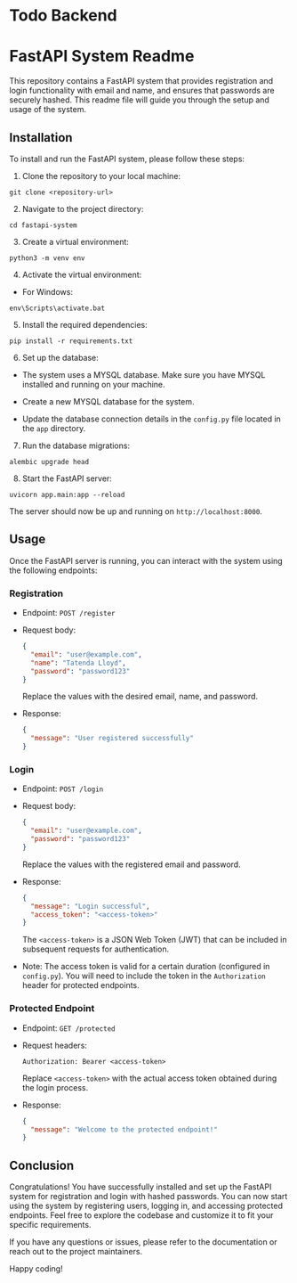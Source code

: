 # Todo Backend
# FastAPI System Readme

This repository contains a FastAPI system that provides registration and login functionality with email and name, and ensures that passwords are securely hashed. This readme file will guide you through the setup and usage of the system.

## Installation

To install and run the FastAPI system, please follow these steps:

1. Clone the repository to your local machine:

```
git clone <repository-url>
```

2. Navigate to the project directory:

```
cd fastapi-system
```

3. Create a virtual environment:

```
python3 -m venv env
```

4. Activate the virtual environment:

- For Windows:
```
env\Scripts\activate.bat
```

5. Install the required dependencies:

```
pip install -r requirements.txt
```

6. Set up the database:

- The system uses a MYSQL database. Make sure you have MYSQL installed and running on your machine.

- Create a new MYSQL database for the system.

- Update the database connection details in the `config.py` file located in the `app` directory.

7. Run the database migrations:

```
alembic upgrade head
```

8. Start the FastAPI server:

```
uvicorn app.main:app --reload
```

The server should now be up and running on `http://localhost:8000`.

## Usage

Once the FastAPI server is running, you can interact with the system using the following endpoints:

### Registration

- Endpoint: `POST /register`
- Request body:
  ```json
  {
    "email": "user@example.com",
    "name": "Tatenda Lloyd",
    "password": "password123"
  }
  ```
  Replace the values with the desired email, name, and password.

- Response:
  ```json
  {
    "message": "User registered successfully"
  }
  ```

### Login

- Endpoint: `POST /login`
- Request body:
  ```json
  {
    "email": "user@example.com",
    "password": "password123"
  }
  ```
  Replace the values with the registered email and password.

- Response:
  ```json
  {
    "message": "Login successful",
    "access_token": "<access-token>"
  }
  ```
  The `<access-token>` is a JSON Web Token (JWT) that can be included in subsequent requests for authentication.

- Note: The access token is valid for a certain duration (configured in `config.py`). You will need to include the token in the `Authorization` header for protected endpoints.

### Protected Endpoint

- Endpoint: `GET /protected`
- Request headers:
  ```
  Authorization: Bearer <access-token>
  ```
  Replace `<access-token>` with the actual access token obtained during the login process.

- Response:
  ```json
  {
    "message": "Welcome to the protected endpoint!"
  }
  ```

## Conclusion

Congratulations! You have successfully installed and set up the FastAPI system for registration and login with hashed passwords. You can now start using the system by registering users, logging in, and accessing protected endpoints. Feel free to explore the codebase and customize it to fit your specific requirements.

If you have any questions or issues, please refer to the documentation or reach out to the project maintainers.

Happy coding!
